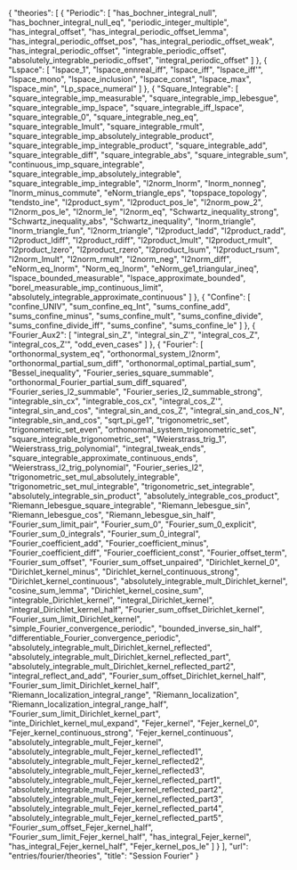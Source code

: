 {
    "theories": [
        {
            "Periodic": [
                "has_bochner_integral_null",
                "has_bochner_integral_null_eq",
                "periodic_integer_multiple",
                "has_integral_offset",
                "has_integral_periodic_offset_lemma",
                "has_integral_periodic_offset_pos",
                "has_integral_periodic_offset_weak",
                "has_integral_periodic_offset",
                "integrable_periodic_offset",
                "absolutely_integrable_periodic_offset",
                "integral_periodic_offset"
            ]
        },
        {
            "Lspace": [
                "lspace_1",
                "lspace_ennreal_iff",
                "lspace_iff",
                "lspace_iff'",
                "lspace_mono",
                "lspace_inclusion",
                "lspace_const",
                "lspace_max",
                "lspace_min",
                "Lp_space_numeral"
            ]
        },
        {
            "Square_Integrable": [
                "square_integrable_imp_measurable",
                "square_integrable_imp_lebesgue",
                "square_integrable_imp_lspace",
                "square_integrable_iff_lspace",
                "square_integrable_0",
                "square_integrable_neg_eq",
                "square_integrable_lmult",
                "square_integrable_rmult",
                "square_integrable_imp_absolutely_integrable_product",
                "square_integrable_imp_integrable_product",
                "square_integrable_add",
                "square_integrable_diff",
                "square_integrable_abs",
                "square_integrable_sum",
                "continuous_imp_square_integrable",
                "square_integrable_imp_absolutely_integrable",
                "square_integrable_imp_integrable",
                "l2norm_lnorm",
                "lnorm_nonneg",
                "lnorm_minus_commute",
                "eNorm_triangle_eps",
                "topspace_topology",
                "tendsto_ine",
                "l2product_sym",
                "l2product_pos_le",
                "l2norm_pow_2",
                "l2norm_pos_le",
                "l2norm_le",
                "l2norm_eq",
                "Schwartz_inequality_strong",
                "Schwartz_inequality_abs",
                "Schwartz_inequality",
                "lnorm_triangle",
                "lnorm_triangle_fun",
                "l2norm_triangle",
                "l2product_ladd",
                "l2product_radd",
                "l2product_ldiff",
                "l2product_rdiff",
                "l2product_lmult",
                "l2product_rmult",
                "l2product_lzero",
                "l2product_rzero",
                "l2product_lsum",
                "l2product_rsum",
                "l2norm_lmult",
                "l2norm_rmult",
                "l2norm_neg",
                "l2norm_diff",
                "eNorm_eq_lnorm",
                "Norm_eq_lnorm",
                "eNorm_ge1_triangular_ineq",
                "lspace_bounded_measurable",
                "lspace_approximate_bounded",
                "borel_measurable_imp_continuous_limit",
                "absolutely_integrable_approximate_continuous"
            ]
        },
        {
            "Confine": [
                "confine_UNIV",
                "sum_confine_eq_Int",
                "sums_confine_add",
                "sums_confine_minus",
                "sums_confine_mult",
                "sums_confine_divide",
                "sums_confine_divide_iff",
                "sums_confine",
                "sums_confine_le"
            ]
        },
        {
            "Fourier_Aux2": [
                "integral_sin_Z",
                "integral_sin_Z'",
                "integral_cos_Z",
                "integral_cos_Z'",
                "odd_even_cases"
            ]
        },
        {
            "Fourier": [
                "orthonormal_system_eq",
                "orthonormal_system_l2norm",
                "orthonormal_partial_sum_diff",
                "orthonormal_optimal_partial_sum",
                "Bessel_inequality",
                "Fourier_series_square_summable",
                "orthonormal_Fourier_partial_sum_diff_squared",
                "Fourier_series_l2_summable",
                "Fourier_series_l2_summable_strong",
                "integrable_sin_cx",
                "integrable_cos_cx",
                "integral_cos_Z'",
                "integral_sin_and_cos",
                "integral_sin_and_cos_Z",
                "integral_sin_and_cos_N",
                "integrable_sin_and_cos",
                "sqrt_pi_ge1",
                "trigonometric_set",
                "trigonometric_set_even",
                "orthonormal_system_trigonometric_set",
                "square_integrable_trigonometric_set",
                "Weierstrass_trig_1",
                "Weierstrass_trig_polynomial",
                "integral_tweak_ends",
                "square_integrable_approximate_continuous_ends",
                "Weierstrass_l2_trig_polynomial",
                "Fourier_series_l2",
                "trigonometric_set_mul_absolutely_integrable",
                "trigonometric_set_mul_integrable",
                "trigonometric_set_integrable",
                "absolutely_integrable_sin_product",
                "absolutely_integrable_cos_product",
                "Riemann_lebesgue_square_integrable",
                "Riemann_lebesgue_sin",
                "Riemann_lebesgue_cos",
                "Riemann_lebesgue_sin_half",
                "Fourier_sum_limit_pair",
                "Fourier_sum_0",
                "Fourier_sum_0_explicit",
                "Fourier_sum_0_integrals",
                "Fourier_sum_0_integral",
                "Fourier_coefficient_add",
                "Fourier_coefficient_minus",
                "Fourier_coefficient_diff",
                "Fourier_coefficient_const",
                "Fourier_offset_term",
                "Fourier_sum_offset",
                "Fourier_sum_offset_unpaired",
                "Dirichlet_kernel_0",
                "Dirichlet_kernel_minus",
                "Dirichlet_kernel_continuous_strong",
                "Dirichlet_kernel_continuous",
                "absolutely_integrable_mult_Dirichlet_kernel",
                "cosine_sum_lemma",
                "Dirichlet_kernel_cosine_sum",
                "integrable_Dirichlet_kernel",
                "integral_Dirichlet_kernel",
                "integral_Dirichlet_kernel_half",
                "Fourier_sum_offset_Dirichlet_kernel",
                "Fourier_sum_limit_Dirichlet_kernel",
                "simple_Fourier_convergence_periodic",
                "bounded_inverse_sin_half",
                "differentiable_Fourier_convergence_periodic",
                "absolutely_integrable_mult_Dirichlet_kernel_reflected",
                "absolutely_integrable_mult_Dirichlet_kernel_reflected_part",
                "absolutely_integrable_mult_Dirichlet_kernel_reflected_part2",
                "integral_reflect_and_add",
                "Fourier_sum_offset_Dirichlet_kernel_half",
                "Fourier_sum_limit_Dirichlet_kernel_half",
                "Riemann_localization_integral_range",
                "Riemann_localization",
                "Riemann_localization_integral_range_half",
                "Fourier_sum_limit_Dirichlet_kernel_part",
                "inte_Dirichlet_kernel_mul_expand",
                "Fejer_kernel",
                "Fejer_kernel_0",
                "Fejer_kernel_continuous_strong",
                "Fejer_kernel_continuous",
                "absolutely_integrable_mult_Fejer_kernel",
                "absolutely_integrable_mult_Fejer_kernel_reflected1",
                "absolutely_integrable_mult_Fejer_kernel_reflected2",
                "absolutely_integrable_mult_Fejer_kernel_reflected3",
                "absolutely_integrable_mult_Fejer_kernel_reflected_part1",
                "absolutely_integrable_mult_Fejer_kernel_reflected_part2",
                "absolutely_integrable_mult_Fejer_kernel_reflected_part3",
                "absolutely_integrable_mult_Fejer_kernel_reflected_part4",
                "absolutely_integrable_mult_Fejer_kernel_reflected_part5",
                "Fourier_sum_offset_Fejer_kernel_half",
                "Fourier_sum_limit_Fejer_kernel_half",
                "has_integral_Fejer_kernel",
                "has_integral_Fejer_kernel_half",
                "Fejer_kernel_pos_le"
            ]
        }
    ],
    "url": "entries/fourier/theories",
    "title": "Session Fourier"
}